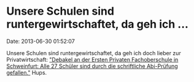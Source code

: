 Unsere Schulen sind runtergewirtschaftet, da geh ich \...
=========================================================

Date: 2013-06-30 01:52:07

Unsere Schulen sind runtergewirtschaftet, da geh ich doch lieber zur
Privatwirtschaft: [\"Debakel an der Ersten Privaten Fachoberschule in
Schweinfurt: Alle 27 Schüler sind durch die schriftliche Abi-Prüfung
gefallen.\"](http://www.mainpost.de/;art742,7545393) Hups.
